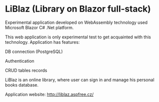 # LiBlaz (Library on Blazor full-stack)

Experimental application developed on WebAssembly technology used Microsoft Blazor C# .Net platform.

This web application is only experimental test to get acquainted with this technology. Application has features:

DB connection (PostgreSQL)

Authentication

CRUD tables records

LiBlaz is an online library, where user can sign in and manage his personal books database.

Application website: http://liblaz.aspfree.cz/